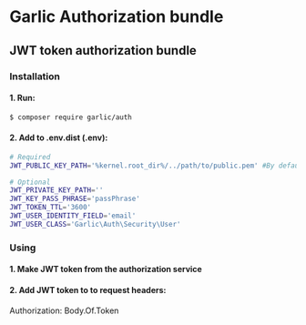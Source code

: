 Garlic Authorization bundle
=====================

## JWT token authorization bundle

### Installation

#### 1. Run:

```bash
$ composer require garlic/auth
```

#### 2. Add to .env.dist (.env):

```bash
# Required
JWT_PUBLIC_KEY_PATH='%kernel.root_dir%/../path/to/public.pem' #By default is %kernel.root_dir%/../vendor/garlic/auth/src/Resources/jwt/public.pem

# Optional
JWT_PRIVATE_KEY_PATH=''
JWT_KEY_PASS_PHRASE='passPhrase'
JWT_TOKEN_TTL='3600'
JWT_USER_IDENTITY_FIELD='email'
JWT_USER_CLASS='Garlic\Auth\Security\User'
```

### Using

#### 1. Make JWT token from the authorization service

#### 2. Add JWT token to to request headers:

Authorization: Body.Of.Token
